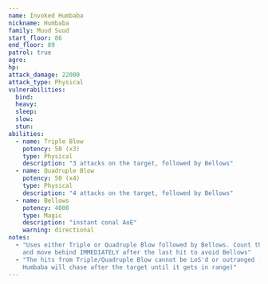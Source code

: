 ```yaml
---
name: Invoked Humbaba
nickname: Humbaba
family: Muud Suud
start_floor: 86
end_floor: 89
patrol: true
agro: 
hp: 
attack_damage: 22000
attack_type: Physical
vulnerabilities:
  bind: 
  heavy: 
  sleep: 
  slow: 
  stun: 
abilities:
  - name: Triple Blow
    potency: 50 (x3)
    type: Physical
    description: "3 attacks on the target, followed by Bellows"
  - name: Quadruple Blow
    potency: 50 (x4)
    type: Physical
    description: "4 attacks on the target, followed by Bellows"
  - name: Bellows
    potency: 4000
    type: Magic
    description: "instant conal AoE"
    warning: directional
notes:
  - "Uses either Triple or Quadruple Blow followed by Bellows. Count the hits
    and move behind IMMEDIATELY after the last hit to avoid Bellows"
  - "The hits from Triple/Quadruple Blow cannot be LoS'd or outranged (the
    Humbaba will chase after the target until it gets in range)"
---
```

